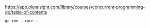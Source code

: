 https://app.pluralsight.com/library/courses/concurrent-programming-go/table-of-contents

```
go run --race .
```